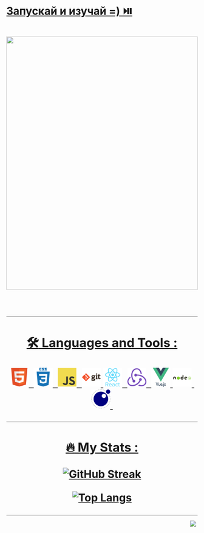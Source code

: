 <h1><a href="https://music-2021.ru/uploads/files/2021-06/1624206028_e-type-this-is-the-way.mp3" target="_blank">Запускай и изучай =)  ⏯️  </h1>


<h1>
<div id="header" align="center">
  <img src="https://media.giphy.com/media/KYf4aKM1pIGvXxW07V/giphy.gif" width="100%" height="666"/>



<div id=budges>
<img src="https://komarev.com/ghpvc/?username=cybernO0b&style=flat-square&color=green&text-color=black" alt=""/>
</div>

  
  
  ---

  
  
### :hammer_and_wrench: Languages and Tools :
<div>
  <img src="https://github.com/devicons/devicon/blob/master/icons/html5/html5-original.svg" title="HTML5" alt="HTML" width="50" height="50"/>&nbsp;
  <img src="https://github.com/devicons/devicon/blob/master/icons/css3/css3-plain-wordmark.svg"  title="CSS3" alt="CSS" width="50" height="50"/>&nbsp;
  <img src="https://github.com/devicons/devicon/blob/master/icons/javascript/javascript-original.svg" title="JavaScript" alt="JavaScript" width="50" height="50"/>&nbsp;
<img src="https://github.com/devicons/devicon/blob/master/icons/git/git-original-wordmark.svg" title="Git" alt="Git" width="50" height="50"/>
  <img src="https://github.com/devicons/devicon/blob/master/icons/react/react-original-wordmark.svg" title="React" alt="React" width="50" height="50"/>&nbsp;
  <img src="https://github.com/devicons/devicon/blob/master/icons/redux/redux-original.svg" title="Redux" alt="Redux " width="50" height="50"/>&nbsp;
<img src="https://github.com/devicons/devicon/blob/master/icons/vuejs/vuejs-original-wordmark.svg" title="Vue" alt="Vue" width="50" height="50"/>
  <img src="https://github.com/devicons/devicon/blob/master/icons/nodejs/nodejs-original-wordmark.svg" title="NodeJS" alt="NodeJS" width="50" height="50"/>&nbsp;
  <img src="https://github.com/devicons/devicon/blob/master/icons/lua/lua-original.svg" title="Lua" alt="Lua" width="50" height="50"/>&nbsp;
</div>


  
  
  ---

  

### :fire: My Stats :
[![GitHub Streak](https://github-readme-streak-stats.herokuapp.com/?user=cybernO0b&theme=dark&background=000000)](https://git.io/streak-stats)





  [![Top Langs](https://github-readme-stats.vercel.app/api/top-langs/?username=cybernO0b&layout=compact&theme=vision-friendly-dark&hide=less)](https://github.com/anuraghazra/github-readme-stats)
  </h1>


---



<div align="right">
<img src="https://sirus.su/api/characters/9/2665452/bar.jpg"/>&nbsp;
  </div>
